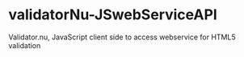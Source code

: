 # validatorNu-JSwebServiceAPI
Validator.nu, JavaScript client side to access webservice for HTML5 validation
